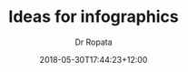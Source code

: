 ---
layout: guides
title: 'Ideas for infographics'
author: Dr Ropata
date: '2018-05-30T17:44:23+12:00'
weight: 3
guide_parent: 'strategy'
github_file: 'content/guides/strategy/article3.md'
summary: 'As they say - a picture paints a thousand words. Visuals are a great way to convey information, and are easily shareable on social networks. We have a community of designers, so why not connect with one of them and help create something eye catching.'
---